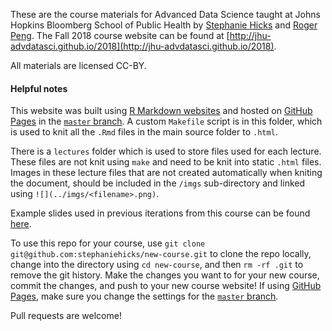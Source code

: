 These are the course materials for Advanced Data Science taught at Johns Hopkins Bloomberg School of Public Health by [Stephanie Hicks](http://stephaniehicks.com) and [Roger Peng](http://www.biostat.jhsph.edu/~rpeng/). The Fall 2018 course website can be found at [http://jhu-advdatasci.github.io/2018](http://jhu-advdatasci.github.io/2018). 

All materials are licensed CC-BY. 

#### Helpful notes  

This website was built using [R Markdown websites](https://rmarkdown.rstudio.com/rmarkdown_websites.html) and hosted on [GitHub Pages](https://pages.github.com) in the [`master` branch](https://help.github.com/articles/configuring-a-publishing-source-for-github-pages/). A custom `Makefile` script is in this folder, which is used to knit all the `.Rmd` files in the main source folder to `.html`. 

There is a `lectures` folder which is used to store files used for each lecture. These files are not knit using `make` and need to be knit into static `.html` files. Images in these lecture files that are not created automatically when kniting the document, should be included in the `/imgs` sub-directory and linked using `![](../imgs/<filename>.png)`. 

Example slides used in previous iterations from this course can be found [here](https://github.com/jtleek/advdatasci/blob/master/slides/01-introduction-slides.Rmd). 

To use this repo for your course, use `git clone git@github.com:stephaniehicks/new-course.git` to clone the repo locally, change into the directory using `cd new-course`, and then `rm -rf .git` to remove the git history. Make the changes you want to for your new course, commit the changes, and push to your new course website! If using [GitHub Pages](https://pages.github.com), make sure you change the settings for the [`master` branch](https://help.github.com/articles/configuring-a-publishing-source-for-github-pages/).

Pull requests are welcome! 